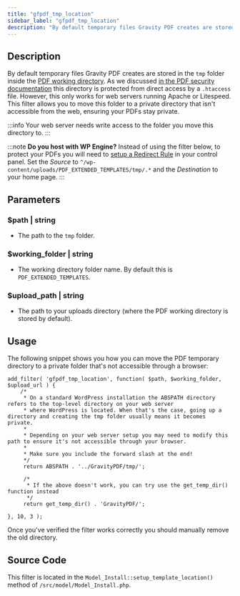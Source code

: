 ```yaml
---
title: "gfpdf_tmp_location"
sidebar_label: "gfpdf_tmp_location"
description: "By default temporary files Gravity PDF creates are stored in the tmp folder inside the PDF working directory. Change the path with this filter."
---
```


## Description 

By default temporary files Gravity PDF creates are stored in the `tmp` folder inside the [PDF working directory](first-custom-pdf.md#working-directory). As we discussed [in the PDF security documentation](pdf-security.md#filesystem) this directory is protected from direct access by a `.htaccess` file. However, this only works for web servers running Apache or Litespeed. This filter allows you to move this folder to a private directory that isn't accessible from the web, ensuring your PDFs stay private.

:::info
Your web server needs write access to the folder you move this directory to.
:::

:::note
**Do you host with WP Engine?** Instead of using the filter below, to protect your PDFs you will need to [setup a Redirect Rule](https://wpengine.com/support/redirect/) in your control panel. Set the *Source* to `^/wp-content/uploads/PDF_EXTENDED_TEMPLATES/tmp/.*` and the *Destination* to your home page.
::: 

## Parameters 

### $path | string
*  The path to the `tmp` folder.

### $working_folder | string
*  The working directory folder name. By default this is `PDF_EXTENDED_TEMPLATES`.

### $upload_path | string
*  The path to your uploads directory (where the PDF working directory is stored by default).

## Usage 

The following snippet shows you how you can move the PDF temporary directory to a private folder that's not accessible through a browser:

```
add_filter( 'gfpdf_tmp_location', function( $path, $working_folder, $upload_url ) {
    /*
     * On a standard WordPress installation the ABSPATH directory refers to the top-level directory on your web server
     * where WordPress is located. When that's the case, going up a directory and creating the tmp folder usually means it becomes private.
     *
     * Depending on your web server setup you may need to modify this path to ensure it's not accessible through your browser.
     *
     * Make sure you include the forward slash at the end!
     */
     return ABSPATH . '../GravityPDF/tmp/';

     /*
      * If the above doesn't work, you can try use the get_temp_dir() function instead
      */
     return get_temp_dir() . 'GravityPDF/';

}, 10, 3 );

```

Once you've verified the filter works correctly you should manually remove the old directory.

## Source Code 

This filter is located in the `Model_Install::setup_template_location()` method of `/src/model/Model_Install.php`.